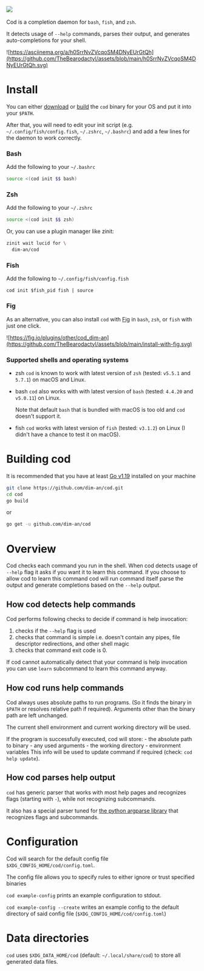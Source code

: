 ![](https://img.shields.io/badge/GO-passing-green?style=for-the-badge&logo=Go)

Cod is a completion daemon for ```bash```, ```fish```, and ```zsh```.

It detects usage of ```--help``` commands, parses their output, and generates
auto-completions for your shell.

![https://asciinema.org/a/h0SrrNvZVcqoSM4DNyEUrGtQh](https://github.com/TheBearodactyl/assets/blob/main/h0SrrNvZVcqoSM4DNyEUrGtQh.svg)

# Install
  
  You can either [download](https://github.com/dim-an/cod/releases) or [build](https://github.com/dim-an/cod/blob/master/README.org#Build) the ```cod``` binary
  for your OS and put it into your ```$PATH```.

  After that, you will need to edit your init script (e.g. ```~/.config/fish/config.fish```, ```~/.zshrc```, ```~/.bashrc```) and add a few lines for
  the daemon to work correctly.

### Bash
   Add the following to your ```~/.bashrc```
   ```bash
   source <(cod init $$ bash)
   ```

### Zsh
   Add the following to your ```~/.zshrc```
   ```zsh
   source <(cod init $$ zsh)
   ```
   Or, you can use a plugin manager like zinit:
   ```zsh
   zinit wait lucid for \
     dim-an/cod
   ```

### Fish
   Add the following to ```~/.config/fish/config.fish```
   ```fish
   cod init $fish_pid fish | source
   ```

### Fig

As an alternative, you can also install ```cod``` with [Fig](https://fig.io/plugins/other/cod_dim-an) in ```bash```, ```zsh```, or ```fish``` with just one click.

![https://fig.io/plugins/other/cod_dim-an](https://github.com/TheBearodactyl/assets/blob/main/install-with-fig.svg)

### Supported shells and operating systems
   
   - zsh
   ```cod``` is known to work with latest version of ```zsh``` (tested: ```v5.5.1``` and
   ```5.7.1```) on macOS and Linux.

   - bash
   ```cod``` also works with with latest version of ```bash``` (tested: ```4.4.20``` and
   ```v5.0.11```) on Linux.

     Note that default ```bash``` that is bundled with macOS is too old and ```cod```
     doesn't support it.

   - fish
   ```cod``` works with latest version of ```fish``` (tested: ```v3.1.2```) on Linux
   (I didn't have a chance to test it on macOS).


# Building cod
  It is recommended that you have at least [Go v1.19](https://golang.org/dl/) installed on your machine
  ```bash
  git clone https://github.com/dim-an/cod.git
  cd cod
  go build
  ```

  or

  ```bash
  go get -u github.com/dim-an/cod
  ```

# Overview
  Cod checks each command you run in the shell. When cod detects usage of
  ```--help``` flag it asks if you want it to learn this command. If you choose
  to allow cod to learn this command cod will run command itself parse the
  output and generate completions based on the ```--help``` output.

## How cod detects help commands
   Cod performs following checks to decide if command is help invocation:
   1. checks if the ```--help``` flag is used
   2. checks that command is simple i.e. doesn't contain any pipes, file
     descriptor redirections, and other shell magic
   3. checks that command exit code is 0.

   If cod cannot automatically detect that your command is help invocation
   you can use ```learn``` subcommand to learn this command anyway.

## How cod runs help commands
   Cod always uses absolute paths to run programs. (So it finds the binary in
   ```$PATH``` or resolves relative path if required). Arguments other than
   the binary path are left unchanged.

   The current shell environment and current working directory will be
   used.

   If the program is successfully executed, cod will store:
     - the absolute path to binary
     - any used arguments
     - the working directory
     - environment variables
   This info will be used to update command if required (check:
   ```cod help update```).

## How cod parses help output
   ```cod``` has generic parser that works with most help pages and
   recognizes flags (starting with ```-```), while not recognizing subcommands.

   It also has a special parser tuned for [the python argparse library](https://docs.python.org/library/argparse.html)
   that recognizes flags and subcommands.

# Configuration
  Cod will search for the default config file ```$XDG_CONFIG_HOME/cod/config.toml```.

  The config file allows you to specify rules to either ignore or trust specified binaries

  ```cod example-config``` prints an example configuration to stdout.
  
  ```cod example-config --create``` writes an example config to the default directory of said config file (```$XDG_CONFIG_HOME/cod/config.toml```)

# Data directories
  ```cod``` uses ```$XDG_DATA_HOME/cod``` (default: ```~/.local/share/cod```) to store all
  generated data files.

